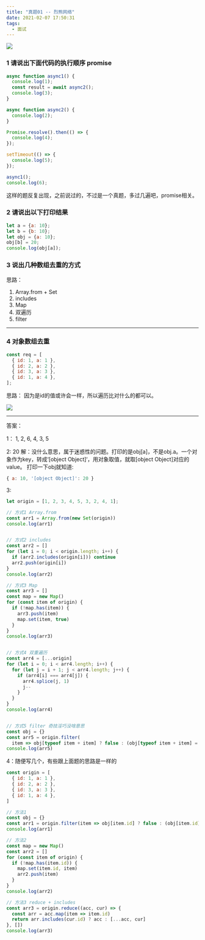```yaml
---
title: "真题01 -- 烈熊网络"
date: 2021-02-07 17:50:31
tags:
  - 面试
---
```


<!--banner-pic|sticker|content-img|content-img-half-->
<img class="banner-pic" src="http://oss.slybootslion.com/blog/yjk6ml.jpg?x-oss-process=image/auto-orient,1/quality,q_90/watermark,text_c2x5Ym9vdHNsaW9u,color_ffffff,size_18,shadow_70,t_74,x_10,y_10"/>


### 1 请说出下面代码的执行顺序 promise

```js
async function async1() {
  console.log(1);
  const result = await async2();
  console.log(3);
}

async function async2() {
  console.log(2);
}

Promise.resolve().then(() => {
  console.log(4);
});

setTimeout(() => {
  console.log(5);
});

async1();
console.log(6); 
```
这样的题反复出现，之前说过的，不过是一个真题，多过几遍吧，promise相关。

### 2 请说出以下打印结果

```js
let a = {a: 10};
let b = {b: 10};
let obj = {a: 10};
obj[b] = 20;
console.log(obj[a]);
```

### 3 说出几种数组去重的方式

思路：
1. Array.from + Set
2. includes
3. Map
4. 双遍历
5. filter
---

### 4 对象数组去重

```js
const req = [
  { id: 1, a: 1 },
  { id: 2, a: 2 },
  { id: 3, a: 3 },
  { id: 1, a: 4 },
];
```
思路： 
因为是id的值或许会一样，所以遍历比对什么的都可以。

<!-- more -->
<img class="banner-pic" src="http://oss.slybootslion.com/blog/yjd23d.jpg?x-oss-process=image/auto-orient,1/quality,q_90/watermark,text_c2x5Ym9vdHNsaW9u,color_ffffff,size_18,shadow_70,t_74,x_10,y_10"/>


---

答案： 

1：
1, 2, 6, 4, 3, 5

2:
20
解：没什么意思，属于迷惑性的问题。打印的是obj[a]，不是obj.a。一个对象作为key，转成‘[object Object]‘，用对象取值，就取[object Object]对应的value。
打印一下obj就知道:

```js
{ a: 10, '[object Object]': 20 }
```

3:
```js
let origin = [1, 2, 3, 4, 5, 3, 2, 4, 1];

// 方式1 Array.from
const arr1 = Array.from(new Set(origin))
console.log(arr1)


// 方式2 includes
const arr2 = []
for (let i = 0; i < origin.length; i++) {
  if (arr2.includes(origin[i])) continue
  arr2.push(origin[i])
}
console.log(arr2)

// 方式3 Map
const arr3 = []
const map = new Map()
for (const item of origin) {
  if (!map.has(item)) {
    arr3.push(item)
    map.set(item, true)
  }
}
console.log(arr3)


// 方式4 双重遍历
const arr4 = [...origin]
for (let i = 0; i < arr4.length; i++) {
  for (let j = i + 1; j < arr4.length; j++) {
    if (arr4[i] === arr4[j]) {
      arr4.splice(j, 1)
      j--
    }
  }
}
console.log(arr4)


// 方式5 filter 奇技淫巧没啥意思
const obj = {}
const arr5 = origin.filter(
  item => obj[typeof item + item] ? false : (obj[typeof item + item] = true))
console.log(arr5)

```

4：随便写几个，有些跟上面题的思路是一样的

```js
const origin = [
  { id: 1, a: 1 },
  { id: 2, a: 2 },
  { id: 3, a: 3 },
  { id: 1, a: 4 },
]

// 方法1
const obj = {}
const arr1 = origin.filter(item => obj[item.id] ? false : (obj[item.id] = true))
console.log(arr1)

// 方法2
const map = new Map()
const arr2 = []
for (const item of origin) {
  if (!map.has(item.id)) {
    map.set(item.id, item)
    arr2.push(item)
  }
}
console.log(arr2)

// 方法3 reduce + includes
const arr3 = origin.reduce((acc, cur) => {
  const arr = acc.map(item => item.id)
  return arr.includes(cur.id) ? acc : [...acc, cur]
}, [])
console.log(arr3)

```
